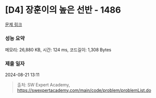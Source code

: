 # [D4] 장훈이의 높은 선반 - 1486 

[문제 링크](https://swexpertacademy.com/main/code/problem/problemDetail.do?contestProbId=AV2b7Yf6ABcBBASw) 

### 성능 요약

메모리: 26,880 KB, 시간: 124 ms, 코드길이: 1,308 Bytes

### 제출 일자

2024-08-21 13:11



> 출처: SW Expert Academy, https://swexpertacademy.com/main/code/problem/problemList.do
